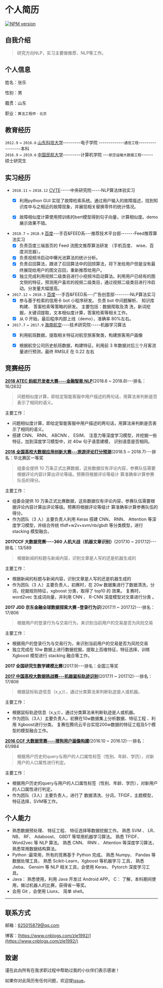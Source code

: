 # 个人简历
[![NPM version](https://badge.fury.io/js/yangjunlong.png)](http://badge.fury.io/js/yangjunlong)
> 

## 自我介绍
> 研究方向NLP，实习主要做推荐、NLP等工作。

## 个人信息
姓名：张乐

性别：男

籍贯：山东

职业：`算法工程师` · `北京`

## 教育经历
`2012.9` ~ `2016.6` [山东科技大学](http://www.sdust.edu.cn/)---------电子学院 -------------`通信工程`-----------------本科    
`2016.9` ~ `2019.6` [中国民航大学](http://www.cauc.edu.cn/)---------计算机学院 ---`航空运输大数据工程`------ 硕士研究生

## 实习经历

- `2018.11` ~ `2018.12` [CVTE](http://www.cvte.com/)-----中央研究院-----NLP算法体验实习
    - [x] 利用python GUI 实现了故障检索系统。通过用户输入的故障描述，找到知识库中与之相近的故障现象，并展现相关替换零件的统计情况。
    - [x] 故障相似度计算使用预训练的bert模型得到句子向量，计算相似度。demo展示效果不错。


- `2018.7` ~ `2018.9` [百度](https://www.baidu.com/)---手百&FEED系---推荐技术平台部-------Feed推荐算法实习
    - [x] 负责百度三端首页的 Feed 流图文推荐算法研发 （手机百度、 wise、百度浏览器）。
    - [x] 负责视频冷启动中曝光池算法的统计分析。
    - [x] 负责召回算法，跟进了召回算法中的回捞算法，将下发给用户但是没有最终展现给用户的图文召回，重新推荐给用户。
    - [x] 独立完成利用视频二级类目进行小视频冷启动算法。利用用户已经有的图文侧的特征，预测用户喜欢的视频二级类目，通过视频二级类目进行冷启动。分发量大幅提高。

- `2017.12` ~ `2018.3` [百度](https://www.baidu.com/)---手百&FEED系---广告创意部--------NLP算法实习
    - [x] 参与基于检索的信用卡 bot 小程序研发。 负责 bot 中问题解析、 知识库构建、 答案检索等策略的研发。 主要包括：数据爬取及清
洗，新词挖掘，关键词提取，文本相似度计算，答案检索等相关工作。
    - [x] 从 0 开始，最后程序内部上线（demo），准确率 80%左右。

- `2017.7` ~ `2017.9` [海南航空](http://www.hnagroup.com/)----技术研究院-----机器学习算法
    - [x] 利用航班数据，提取相关特征对航空旅客聚类，构建旅客用户画像
    - [x] 根据航空公司历史航班数据，构建特征，利用前 3 年数据对后三个月客流量进行预测，最终 RMSLE 在 0.22 左右




## 竞赛经历
**[2018 ATEC 蚂蚁开发者大赛----金融智能 NLP](https://github.com/zle1992/atec)**(2018.6 ~ 2018.8)---排名：16/2632  
> 问题相似度计算，即给定智能客服中用户描述的两句话，用算法来判断是否表示了相同的语义。

主要工作：
* 问题相似度计算，即给定智能客服中用户描述的两句话，用算法来判断是否表示了相同的语义。
* 搭建 CNN、 RNN、 ABCNN 、 ESIM、 注意力等深度学习模型，并挖掘一些特征，加到深度学习模型中，对 40w 句子语意建模，
识别语意是否相同。



**[2018 全国高校大数据应用创新大赛---旅游评论打分预测](https://github.com/zle1992/atec)**(2018.5 ~ 2018.7)---排名：华北赛区一等奖
>  组委会提供 10 万条正式比赛数据，这些数据仅有评论内容，参赛队伍需要根据评论内容计算出评论等级。预赛将根据评论等级计
算准确率计算参赛队伍的得分。


主要工作：
* 组委会提供 10 万条正式比赛数据，这些数据仅有评论内容，参赛队伍需要根据评论内容计算出评论等级。预赛将根据评论等级计
算准确率计算参赛队伍的得分。
* 作为团队（3 人）主要负责人利用 Keras 搭建 CNN、 RNN、 Attention 等深度学习模型，并结合传统 tfidf+w2v+svm/nb/gbdt
等分类模型，进行 stacking 模型融合。



**2017CCF 大数据竞赛----360 人机大战（机器文章识别）**(2017.10 ~ 2017.12)---排名：13/589
> 根据新闻的标题与新闻内容，识别文章是人写的还是机器生成的

主要工作：
* 根据新闻的标题与新闻内容，识别文章是人写的还是机器生成的
* 作为团队（3 人）主要负责人，初赛时，在 20w 数据集进行了数据清洗，分词，挖掘规则特征，xgboost 分类，取得了 top10 的
效果。 复赛时，word2vec 生成词向量，并利用 CNN 、 R-CNN 深度模型对文章进行分类 。
 


**2017 JDD 京东金融全球数据探索大赛 –登录行为识**(2017.11 ~ 2017.12)---排名：17/806
> 根据用户的登录行为与交易行为，来识别当前用户的交易是否为风险交易

主要工作：
* 根据用户的登录行为与交易行为，来识别当前用户的交易是否为风险交易
* 独立完成在 10w 数据上进行数据挖掘，提取上百维特征，特征选择，训练 Xgboost 模型进行 stacking 融合等工作。


**2017 全国研究生数学建模比赛**(2017.9)---排名：全国三等奖



**[2017 中国高校大数据挑战赛---机器鼠标轨迹识别](https://github.com/zle1992/2017-Big-Data-Challenge)**(2017.11 ~ 2017.12)---排名：17/806
> 根据鼠标轨迹信息（x,y,t），通过分类算法来判断轨迹是人或机器。

主要工作：
* 根据鼠标轨迹信息（x,y,t），通过分类算法来判断轨迹是人或机器。
* 作为团队（3人）主要负责人，初赛在10w数据集上分析数据、特征工程 、利用 Xgboost进行分类。 复赛在腾讯云平台实现200w数据的特征工程及5个模型的模型融合工作。


**[2016 CCF 大数据竞赛----搜狗用户画像构建](https://github.com/zle1992/2016-ccf-data-mining-competition)**(2016.10 ~ 2016.12)---排名：61/984
> 根据用户历史的query与用户的人口属性标签（性别、年龄、学历），对新用户的人口属性进行判定。


主要工作：
* 根据用户历史的query与用户的人口属性标签（性别、年龄、学历），对新用户的人口属性进行判定。
* 作为团队（3人）主要负责人，进行了 数据清洗、分词，TFIDF，主题模型，特征选择，SVM等工作。



## 个人能力

* 熟悉数据预处理、 特征工程、 特征选择等数据挖掘工作。 熟悉 SVM 、 LR、 NB、 RF、 Adaboost、 GBDT 等常用机器学习算法。 熟悉
TFIDF、 Word2vec 等 NLP 算法。 熟悉 CNN、 RNN 、 Attention 等深度学习算法，熟悉常用数据结构算法。
* Python :最常用，所有的竞赛基于 Python 完成。 熟悉 Numpy、 Pandas 等数据处理工具， 熟悉 Scikit-Learn，Xgboost 等机器学习
工具， 熟悉 Jieba、 Gensim 等 NLP 相关工具，会使用 Keras、 Pytorch 深度学习工具。
* Java： 熟悉使用，利用 Java 开发过 Android APP。 C： 了解，本科期间使用，做过机器人的比赛，获得省一等奖。
* 会用 Git ，会使用 Liunx、 简单 shell。

---

## 联系方式
邮箱：625015879@qq.com

博客：[https://www.cnblogs.com/zle1992/](https://www.cnblogs.com/zle1992/)


## 致谢
谨在此向所有在我求职过程中帮助过我的小伙伴们表示感谢！

如果你对此简历有任何问题，欢迎提[issue](https://github.com/zle1992/Resume/issues)。
